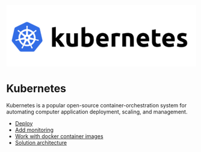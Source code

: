 ![](img/kubernetes.png)

# Kubernetes

Kubernetes is a popular open-source container-orchestration system for automating computer application deployment, scaling, and management.

- [Deploy](kubernetes_deploy)
- [Add monitoring](kubernetes_monitor)
- [Work with docker container images](kubernetes_container_images)
- [Solution architecture](evdc_k8s)
